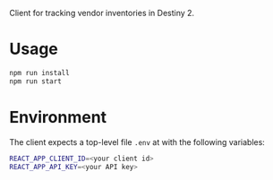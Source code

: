Client for tracking vendor inventories in Destiny 2. 

# Usage
```bash
npm run install
npm run start
```

# Environment
The client expects a top-level file `.env` at with the following variables:
```bash
REACT_APP_CLIENT_ID=<your client id>
REACT_APP_API_KEY=<your API key>
```


